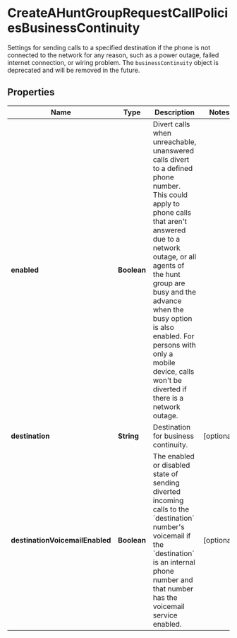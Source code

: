<!--  Copyright 2025 Cisco Systems Inc.

Permission is hereby granted, free of charge, to any person obtaining a copy
of this software and associated documentation files (the "Software"), to deal
in the Software without restriction, including without limitation the rights
to use, copy, modify, merge, publish, distribute, sublicense, and/or sell
copies of the Software, and to permit persons to whom the Software is
furnished to do so, subject to the following conditions:

The above copyright notice and this permission notice shall be included in
all copies or substantial portions of the Software.

THE SOFTWARE IS PROVIDED "AS IS", WITHOUT WARRANTY OF ANY KIND, EXPRESS OR
IMPLIED, INCLUDING BUT NOT LIMITED TO THE WARRANTIES OF MERCHANTABILITY,
FITNESS FOR A PARTICULAR PURPOSE AND NONINFRINGEMENT. IN NO EVENT SHALL THE
AUTHORS OR COPYRIGHT HOLDERS BE LIABLE FOR ANY CLAIM, DAMAGES OR OTHER
LIABILITY, WHETHER IN AN ACTION OF CONTRACT, TORT OR OTHERWISE, ARISING FROM,
OUT OF OR IN CONNECTION WITH THE SOFTWARE OR THE USE OR OTHER DEALINGS IN
THE SOFTWARE.-->


# CreateAHuntGroupRequestCallPoliciesBusinessContinuity

Settings for sending calls to a specified destination if the phone is not connected to the network for any reason, such as a power outage, failed internet connection, or wiring problem. The `businessContinuity` object is deprecated and will be removed in the future.

## Properties

| Name | Type | Description | Notes |
|------------ | ------------- | ------------- | -------------|
|**enabled** | **Boolean** | Divert calls when unreachable, unanswered calls divert to a defined phone number. This could apply to phone calls that aren&#39;t answered due to a network outage, or all agents of the hunt group are busy and the advance when the busy option is also enabled. For persons with only a mobile device, calls won&#39;t be diverted if there is a network outage. |  |
|**destination** | **String** | Destination for business continuity. |  [optional] |
|**destinationVoicemailEnabled** | **Boolean** | The enabled or disabled state of sending diverted incoming calls to the &#x60;destination&#x60; number&#39;s voicemail if the &#x60;destination&#x60; is an internal phone number and that number has the voicemail service enabled. |  [optional] |



